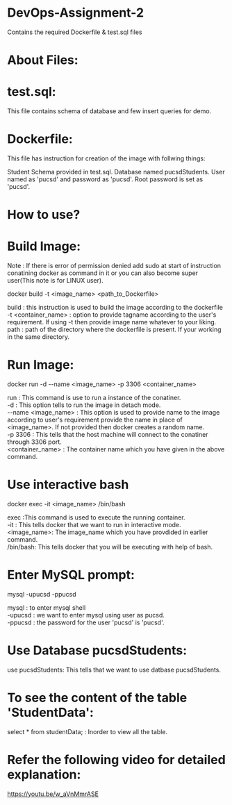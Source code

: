 # DevOps-Assignment-2
Contains the required Dockerfile &amp; test.sql files

# About Files:
# test.sql:
This file contains schema of database and few insert queries for demo.

# Dockerfile:
This file has instruction for creation of the image with follwing things:

Student Schema provided in test.sql.
Database named pucsdStudents.
User named as 'pucsd' and password as 'pucsd'.
Root password is set as 'pucsd'.

# How to use?
# Build Image:
Note : If there is error of permission denied add sudo at start of instruction conatining docker as command in it or you can also become super user(This note is for LINUX user).

docker build -t <image_name> <path_to_Dockerfile>

build : this instruction is used to build the image according to the dockerfile\
-t <container_name> : option to provide tagname according to the user's requirement. If using -t then provide image name whatever to your liking.\
path : path of the directory where the dockerfile is present. If your working in the same directory.

# Run Image:
docker run -d --name <image_name> -p 3306 <container_name>

run : This command is use to run a instance of the conatiner.\
-d : This option tells to run the image in detach mode.\
--name <image_name> : This option is used to provide name to the image according to user's requirement provide the name in place of <image_name>. If not provided then docker creates a random name.\
-p 3306 : This tells that the host machine will connect to the conatiner through 3306 port.\
<container_name> : The container name which you have given in the above command.

# Use interactive bash
docker exec -it <image_name> /bin/bash

exec :This command is used to execute the running container.\
-it : This tells docker that we want to run in interactive mode.\
<image_name>: The image_name which you have provdided in earlier command.\
/bin/bash: This tells docker that you will be executing with help of bash.

# Enter MySQL prompt:
mysql -upucsd -ppucsd

mysql : to enter mysql shell\
-upucsd : we want to enter mysql using user as pucsd.\
-ppucsd : the password for the user 'pucsd' is 'pucsd'.

# Use Database pucsdStudents:
use pucsdStudents: This tells that we want to use datbase pucsdStudents.

# To see the content of the table 'StudentData':
select * from studentData; : Inorder to view all the table.

# Refer the following video for detailed explanation:
https://youtu.be/w_aVnMmrASE
